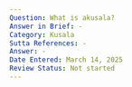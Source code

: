 ```yaml
---
Question: What is akusala?
Answer in Brief: -
Category: Kusala
Sutta References: -
Answer: -
Date Entered: March 14, 2025
Review Status: Not started
---
```


